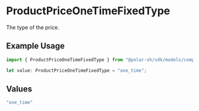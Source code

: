 # ProductPriceOneTimeFixedType

The type of the price.

## Example Usage

```typescript
import { ProductPriceOneTimeFixedType } from "@polar-sh/sdk/models/components";

let value: ProductPriceOneTimeFixedType = "one_time";
```

## Values

```typescript
"one_time"
```